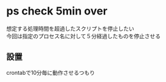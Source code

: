 # ps check 5min over
想定する処理時間を超過したスクリプトを停止したい  
今回は指定のプロセス名に対して５分経過したものを停止させる  
  
## 設置
crontabで10分毎に動作させるつもり  

